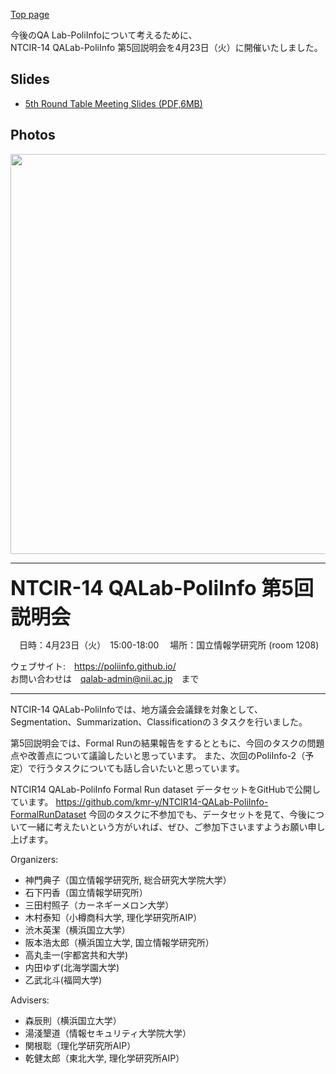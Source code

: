 [Top page](https://poliinfo.github.io)


今後のQA Lab-PoliInfoについて考えるために、  
NTCIR-14 QALab-PoliInfo 第5回説明会を4月23日（火）に開催いたしました。  

## Slides
- [5th Round Table Meeting Slides (PDF,6MB)](/NTCIR-14-QALab-PoliInfo-5thRoundTableMTG.pdf)

## Photos

<img src="5th-01.jpg" style="width: 640px;"/>

--------------------------------------------------

<strong><span style="font-size:xx-large;"> NTCIR-14 QALab-PoliInfo 第5回説明会 </span></strong>

　日時：4月23日（火）　15:00-18:00
　場所：国立情報学研究所 (room 1208)

ウェブサイト:　https://poliinfo.github.io/   
お問い合わせは　qalab-admin@nii.ac.jp　まで   

--------------------------------------------------


NTCIR-14 QALab-PoliInfoでは、地方議会会議録を対象として、Segmentation、Summarization、Classificationの３タスクを行いました。

第5回説明会では、Formal Runの結果報告をするとともに、今回のタスクの問題点や改善点について議論したいと思っています。
また、次回のPoliInfo-2（予定）で行うタスクについても話し合いたいと思っています。

NTCIR14 QALab-PoliInfo Formal Run dataset データセットをGitHubで公開しています。
https://github.com/kmr-y/NTCIR14-QALab-PoliInfo-FormalRunDataset
今回のタスクに不参加でも、データセットを見て、今後について一緒に考えたいという方がいれば、ぜひ、ご参加下さいますようお願い申し上げます。


Organizers:
- 神門典子（国立情報学研究所, 総合研究大学院大学）
- 石下円香（国立情報学研究所）
- 三田村照子（カーネギーメロン大学）
- 木村泰知（小樽商科大学, 理化学研究所AIP）
- 渋木英潔（横浜国立大学）
- 阪本浩太郎（横浜国立大学, 国立情報学研究所）
- 高丸圭一(宇都宮共和大学)
- 内田ゆず(北海学園大学)
- 乙武北斗(福岡大学)

Advisers:
- 森辰則（横浜国立大学）
- 湯淺墾道（情報セキュリティ大学院大学）
- 関根聡（理化学研究所AIP）
- 乾健太郎（東北大学, 理化学研究所AIP）
